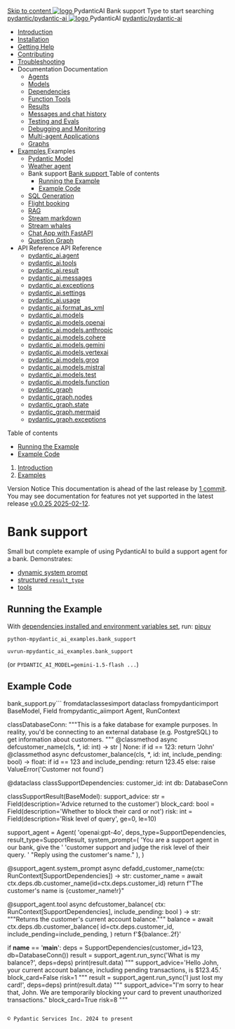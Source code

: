 [ Skip to content ](https://ai.pydantic.dev/examples/bank-support/<#running-the-example>)
[ ![logo](https://ai.pydantic.dev/img/logo-white.svg) ](https://ai.pydantic.dev/examples/bank-support/<../..> "PydanticAI")
PydanticAI 
Bank support 
Type to start searching
[ pydantic/pydantic-ai  ](https://ai.pydantic.dev/examples/bank-support/<https:/github.com/pydantic/pydantic-ai> "Go to repository")
[ ![logo](https://ai.pydantic.dev/img/logo-white.svg) ](https://ai.pydantic.dev/examples/bank-support/<../..> "PydanticAI") PydanticAI 
[ pydantic/pydantic-ai  ](https://ai.pydantic.dev/examples/bank-support/<https:/github.com/pydantic/pydantic-ai> "Go to repository")
  * [ Introduction  ](https://ai.pydantic.dev/examples/bank-support/<../..>)
  * [ Installation  ](https://ai.pydantic.dev/examples/bank-support/install/>)
  * [ Getting Help  ](https://ai.pydantic.dev/examples/bank-support/help/>)
  * [ Contributing  ](https://ai.pydantic.dev/examples/bank-support/contributing/>)
  * [ Troubleshooting  ](https://ai.pydantic.dev/examples/bank-support/troubleshooting/>)
  * Documentation  Documentation 
    * [ Agents  ](https://ai.pydantic.dev/examples/bank-support/agents/>)
    * [ Models  ](https://ai.pydantic.dev/examples/bank-support/models/>)
    * [ Dependencies  ](https://ai.pydantic.dev/examples/bank-support/dependencies/>)
    * [ Function Tools  ](https://ai.pydantic.dev/examples/bank-support/tools/>)
    * [ Results  ](https://ai.pydantic.dev/examples/bank-support/results/>)
    * [ Messages and chat history  ](https://ai.pydantic.dev/examples/bank-support/message-history/>)
    * [ Testing and Evals  ](https://ai.pydantic.dev/examples/bank-support/testing-evals/>)
    * [ Debugging and Monitoring  ](https://ai.pydantic.dev/examples/bank-support/logfire/>)
    * [ Multi-agent Applications  ](https://ai.pydantic.dev/examples/bank-support/multi-agent-applications/>)
    * [ Graphs  ](https://ai.pydantic.dev/examples/bank-support/graph/>)
  * [ Examples  ](https://ai.pydantic.dev/examples/bank-support/<../>)
Examples 
    * [ Pydantic Model  ](https://ai.pydantic.dev/examples/bank-support/<../pydantic-model/>)
    * [ Weather agent  ](https://ai.pydantic.dev/examples/bank-support/<../weather-agent/>)
    * Bank support  [ Bank support  ](https://ai.pydantic.dev/examples/bank-support/<./>) Table of contents 
      * [ Running the Example  ](https://ai.pydantic.dev/examples/bank-support/<#running-the-example>)
      * [ Example Code  ](https://ai.pydantic.dev/examples/bank-support/<#example-code>)
    * [ SQL Generation  ](https://ai.pydantic.dev/examples/bank-support/<../sql-gen/>)
    * [ Flight booking  ](https://ai.pydantic.dev/examples/bank-support/<../flight-booking/>)
    * [ RAG  ](https://ai.pydantic.dev/examples/bank-support/<../rag/>)
    * [ Stream markdown  ](https://ai.pydantic.dev/examples/bank-support/<../stream-markdown/>)
    * [ Stream whales  ](https://ai.pydantic.dev/examples/bank-support/<../stream-whales/>)
    * [ Chat App with FastAPI  ](https://ai.pydantic.dev/examples/bank-support/<../chat-app/>)
    * [ Question Graph  ](https://ai.pydantic.dev/examples/bank-support/<../question-graph/>)
  * API Reference  API Reference 
    * [ pydantic_ai.agent  ](https://ai.pydantic.dev/examples/bank-support/api/agent/>)
    * [ pydantic_ai.tools  ](https://ai.pydantic.dev/examples/bank-support/api/tools/>)
    * [ pydantic_ai.result  ](https://ai.pydantic.dev/examples/bank-support/api/result/>)
    * [ pydantic_ai.messages  ](https://ai.pydantic.dev/examples/bank-support/api/messages/>)
    * [ pydantic_ai.exceptions  ](https://ai.pydantic.dev/examples/bank-support/api/exceptions/>)
    * [ pydantic_ai.settings  ](https://ai.pydantic.dev/examples/bank-support/api/settings/>)
    * [ pydantic_ai.usage  ](https://ai.pydantic.dev/examples/bank-support/api/usage/>)
    * [ pydantic_ai.format_as_xml  ](https://ai.pydantic.dev/examples/bank-support/api/format_as_xml/>)
    * [ pydantic_ai.models  ](https://ai.pydantic.dev/examples/bank-support/api/models/base/>)
    * [ pydantic_ai.models.openai  ](https://ai.pydantic.dev/examples/bank-support/api/models/openai/>)
    * [ pydantic_ai.models.anthropic  ](https://ai.pydantic.dev/examples/bank-support/api/models/anthropic/>)
    * [ pydantic_ai.models.cohere  ](https://ai.pydantic.dev/examples/bank-support/api/models/cohere/>)
    * [ pydantic_ai.models.gemini  ](https://ai.pydantic.dev/examples/bank-support/api/models/gemini/>)
    * [ pydantic_ai.models.vertexai  ](https://ai.pydantic.dev/examples/bank-support/api/models/vertexai/>)
    * [ pydantic_ai.models.groq  ](https://ai.pydantic.dev/examples/bank-support/api/models/groq/>)
    * [ pydantic_ai.models.mistral  ](https://ai.pydantic.dev/examples/bank-support/api/models/mistral/>)
    * [ pydantic_ai.models.test  ](https://ai.pydantic.dev/examples/bank-support/api/models/test/>)
    * [ pydantic_ai.models.function  ](https://ai.pydantic.dev/examples/bank-support/api/models/function/>)
    * [ pydantic_graph  ](https://ai.pydantic.dev/examples/bank-support/api/pydantic_graph/graph/>)
    * [ pydantic_graph.nodes  ](https://ai.pydantic.dev/examples/bank-support/api/pydantic_graph/nodes/>)
    * [ pydantic_graph.state  ](https://ai.pydantic.dev/examples/bank-support/api/pydantic_graph/state/>)
    * [ pydantic_graph.mermaid  ](https://ai.pydantic.dev/examples/bank-support/api/pydantic_graph/mermaid/>)
    * [ pydantic_graph.exceptions  ](https://ai.pydantic.dev/examples/bank-support/api/pydantic_graph/exceptions/>)


Table of contents 
  * [ Running the Example  ](https://ai.pydantic.dev/examples/bank-support/<#running-the-example>)
  * [ Example Code  ](https://ai.pydantic.dev/examples/bank-support/<#example-code>)


  1. [ Introduction  ](https://ai.pydantic.dev/examples/bank-support/<../..>)
  2. [ Examples  ](https://ai.pydantic.dev/examples/bank-support/<../>)


Version Notice
This documentation is ahead of the last release by [1 commit](https://ai.pydantic.dev/examples/bank-support/<https:/github.com/pydantic/pydantic-ai/compare/v0.0.25...main>). You may see documentation for features not yet supported in the latest release [v0.0.25 2025-02-12](https://ai.pydantic.dev/examples/bank-support/<https:/github.com/pydantic/pydantic-ai/releases/tag/v0.0.25>). 
# Bank support
Small but complete example of using PydanticAI to build a support agent for a bank.
Demonstrates:
  * [dynamic system prompt](https://ai.pydantic.dev/examples/bank-support/agents/#system-prompts>)
  * [structured `result_type`](https://ai.pydantic.dev/examples/bank-support/results/#structured-result-validation>)
  * [tools](https://ai.pydantic.dev/examples/bank-support/tools/>)


## Running the Example
With [dependencies installed and environment variables set](https://ai.pydantic.dev/examples/bank-support/<../#usage>), run:
[pip](https://ai.pydantic.dev/examples/bank-support/<#__tabbed_1_1>)[uv](https://ai.pydantic.dev/examples/bank-support/<#__tabbed_1_2>)
```
python-mpydantic_ai_examples.bank_support

```

```
uvrun-mpydantic_ai_examples.bank_support

```

(or `PYDANTIC_AI_MODEL=gemini-1.5-flash ...`)
## Example Code
bank_support.py```
fromdataclassesimport dataclass
frompydanticimport BaseModel, Field
frompydantic_aiimport Agent, RunContext

classDatabaseConn:
"""This is a fake database for example purposes.
  In reality, you'd be connecting to an external database
  (e.g. PostgreSQL) to get information about customers.
  """
  @classmethod
  async defcustomer_name(cls, *, id: int) -> str | None:
    if id == 123:
      return 'John'
  @classmethod
  async defcustomer_balance(cls, *, id: int, include_pending: bool) -> float:
    if id == 123 and include_pending:
      return 123.45
    else:
      raise ValueError('Customer not found')

@dataclass
classSupportDependencies:
  customer_id: int
  db: DatabaseConn

classSupportResult(BaseModel):
  support_advice: str = Field(description='Advice returned to the customer')
  block_card: bool = Field(description='Whether to block their card or not')
  risk: int = Field(description='Risk level of query', ge=0, le=10)

support_agent = Agent(
  'openai:gpt-4o',
  deps_type=SupportDependencies,
  result_type=SupportResult,
  system_prompt=(
    'You are a support agent in our bank, give the '
    'customer support and judge the risk level of their query. '
    "Reply using the customer's name."
  ),
)

@support_agent.system_prompt
async defadd_customer_name(ctx: RunContext[SupportDependencies]) -> str:
  customer_name = await ctx.deps.db.customer_name(id=ctx.deps.customer_id)
  return f"The customer's name is {customer_name!r}"

@support_agent.tool
async defcustomer_balance(
  ctx: RunContext[SupportDependencies], include_pending: bool
) -> str:
"""Returns the customer's current account balance."""
  balance = await ctx.deps.db.customer_balance(
    id=ctx.deps.customer_id,
    include_pending=include_pending,
  )
  return f'${balance:.2f}'

if __name__ == '__main__':
  deps = SupportDependencies(customer_id=123, db=DatabaseConn())
  result = support_agent.run_sync('What is my balance?', deps=deps)
  print(result.data)
"""
  support_advice='Hello John, your current account balance, including pending transactions, is $123.45.' block_card=False risk=1
  """
  result = support_agent.run_sync('I just lost my card!', deps=deps)
  print(result.data)
"""
  support_advice="I'm sorry to hear that, John. We are temporarily blocking your card to prevent unauthorized transactions." block_card=True risk=8
  """

```

© Pydantic Services Inc. 2024 to present 
